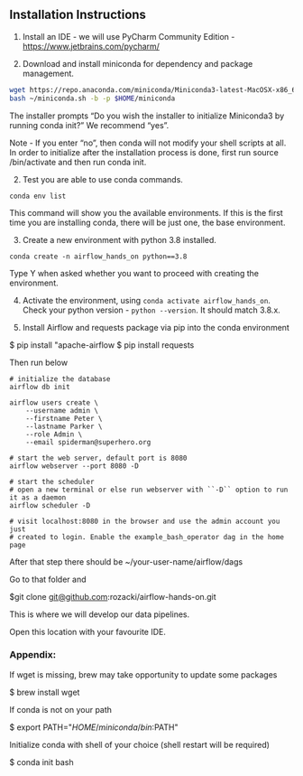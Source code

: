 

## Installation Instructions


1) Install an IDE - we will use PyCharm Community Edition - https://www.jetbrains.com/pycharm/

1) Download and install miniconda for dependency and package management.

```sh
wget https://repo.anaconda.com/miniconda/Miniconda3-latest-MacOSX-x86_64.sh -O ~/miniconda.sh
bash ~/miniconda.sh -b -p $HOME/miniconda
```

The installer prompts “Do you wish the installer to initialize Miniconda3 by running conda init?” We recommend “yes”.

Note -  If you enter “no”, then conda will not modify your shell scripts at all. In order to initialize after the installation process is done, first run source <path to conda>/bin/activate and then run conda init.


2) Test you are able to use conda commands. 

```shell
conda env list 
```
This command will show you the available environments. If this is the 
first time you are installing conda, there will be just one, the base
environment.


3) Create a new environment with python 3.8 installed.

```shell
conda create -n airflow_hands_on python==3.8
```

Type Y when asked whether you want to proceed with creating the environment.

4) Activate the environment, using ```conda activate airflow_hands_on```. Check your python 
version - ```python --version```. It should match 3.8.x.
   

5) Install Airflow and requests package via pip into the conda environment

$ pip install "apache-airflow
$ pip install requests

Then run below
```
# initialize the database
airflow db init

airflow users create \
    --username admin \
    --firstname Peter \
    --lastname Parker \
    --role Admin \
    --email spiderman@superhero.org

# start the web server, default port is 8080
airflow webserver --port 8080 -D

# start the scheduler
# open a new terminal or else run webserver with ``-D`` option to run it as a daemon
airflow scheduler -D

# visit localhost:8080 in the browser and use the admin account you just
# created to login. Enable the example_bash_operator dag in the home page
```

After that step there should be ~/your-user-name/airflow/dags

Go to that folder and

$git clone git@github.com:rozacki/airflow-hands-on.git

This is where we will develop our data pipelines.

Open this location with your favourite IDE.   
   

### Appendix:

If wget is missing, brew may take opportunity to update some packages

$ brew install wget

If conda is not on your path

$ export PATH="$HOME/miniconda/bin:$PATH"

Initialize conda with shell of your choice (shell restart will be required)

$ conda init bash
